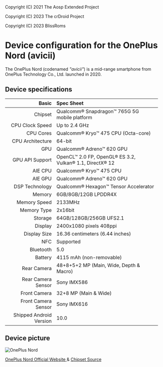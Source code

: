 Copyright (C) 2021 The Aosp Extended Project

Copyright (C) 2023 The crDroid Project

Copyright (C) 2023 BlissRoms

Device configuration for the OnePlus Nord (avicii)
==================================================

The OnePlus Nord (codenamed _"avicii"_) is a mid-range smartphone from OnePlus Technology Co., Ltd. launched in 2020.
## Device specifications

Basic   | Spec Sheet
-------:|:-------------------------
Chipset | Qualcomm® Snapdragon™ 765G 5G mobile platform
CPU Clock Speed | Up to 2.4 GHz
CPU Cores | Qualcomm® Kryo™ 475 CPU (Octa-core)
CPU Architecture | 64-bit
GPU  | Qualcomm® Adreno™ 620 GPU
GPU API Support | OpenCL™ 2.0 FP, OpenGL® ES 3.2, Vulkan® 1.1, DirectX® 12
AIE CPU |Qualcomm® Kryo™ 475 CPU 
AIE GPU | Qualcomm® Adreno™ 620 GPU
DSP Technology | Qualcomm® Hexagon™ Tensor Accelerator
Memory  | 6GB/8GB/12GB LPDDR4X
Memory Speed | 2133MHz
Memory Type | 2x16bit
Storage | 64GB/128GB/256GB UFS2.1
Display | 2400x1080 pixels 408ppi
Display Size | 16.36 centimeters (6.44 inches)
NFC | Supported
Bluetooth | 5.0
Battery | 4115 mAh (non-removable)
Rear Camera | 48+8+5+2 MP (Main, Wide, Depth & Macro) 
Rear Camera Sensor | Sony IMX586
Front Camera  |  32+8 MP (Main & Wide)
Front Camera  Sensor | Sony IMX616
Shipped Android Version | 10.0

## Device picture

![OnePlus Nord](https://www.droid-life.com/wp-content/uploads/2020/07/OnePlus-Nord-Colors.jpg "OnePlus Nord")

[OnePlus Nord Official Website ](https://www.oneplus.in/nord) & 
[Chipset Source](https://www.qualcomm.com/products/snapdragon-765g-5g-mobile-platform)
